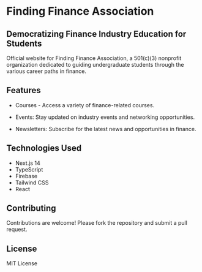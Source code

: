 # Finding Finance Association

## Democratizing Finance Industry Education for Students

Official website for Finding Finance Association, a 501(c)(3) nonprofit organization dedicated to guiding undergraduate students through the various career paths in finance.

## Features
- Courses - Access a variety of finance-related courses.

- Events: Stay updated on industry events and networking opportunities.

- Newsletters: Subscribe for the latest news and opportunities in finance.

## Technologies Used
- Next.js 14
- TypeScript
- Firebase
- Tailwind CSS
- React

## Contributing
Contributions are welcome! Please fork the repository and submit a pull request.

## License
MIT License
